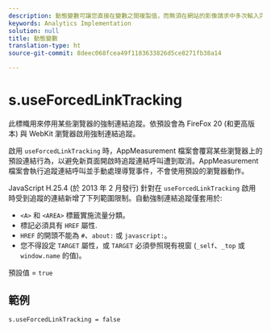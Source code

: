 ```yaml
---
description: 動態變數可讓您直接在變數之間複製值，而無須在網站的影像請求中多次輸入完整值。
keywords: Analytics Implementation
solution: null
title: 動態變數
translation-type: ht
source-git-commit: 8deec068fcea49f1183633826d5ce8271fb38a14

---
```




# s.useForcedLinkTracking

此標幟用來停用某些瀏覽器的強制連結追蹤。依預設會為 FireFox 20 (和更高版本) 與 WebKit 瀏覽器啟用強制連結追蹤。

啟用 `useForcedLinkTracking` 時，AppMeasurement 檔案會覆寫某些瀏覽器上的預設連結行為，以避免新頁面開啟時追蹤連結呼叫遭到取消。AppMeasurement 檔案會執行追蹤連結呼叫並手動處理導覽事件，不會使用預設的瀏覽器動作。

JavaScript H.25.4 (於 2013 年 2 月發行) 針對在 `useForcedLinkTracking` 啟用時受到追蹤的連結新增了下列範圍限制。自動強制連結追蹤僅套用於:

* `<A>` 和 `<AREA>` 標籤實施流量分類。
* 標記必須具有 `HREF` 屬性.
* `HREF` 的開頭不能為 `#`、`about:` 或 `javascript:`。
* 您不得設定 `TARGET` 屬性，或 `TARGET` 必須參照現有視窗 (`_self`、`_top` 或 `window.name` 的值)。

預設值 = `true`

## 範例

`s.useForcedLinkTracking = false`
